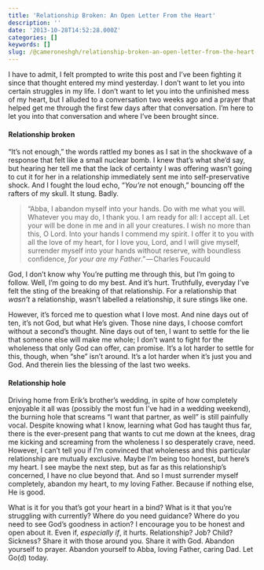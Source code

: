 ```yaml
---
title: 'Relationship Broken: An Open Letter From the Heart'
description: ''
date: '2013-10-28T14:52:28.000Z'
categories: []
keywords: []
slug: /@cameroneshgh/relationship-broken-an-open-letter-from-the-heart-2b603f26714e
---
```


I have to admit, I felt prompted to write this post and I’ve been fighting it since that thought entered my mind yesterday. I don’t want to let you into certain struggles in my life. I don’t want to let you into the unfinished mess of my heart, but I alluded to a conversation two weeks ago and a prayer that helped get me through the first few days after that conversation. I’m here to let you into that conversation and where I’ve been brought since.

#### Relationship broken

“It’s not enough,” the words rattled my bones as I sat in the shockwave of a response that felt like a small nuclear bomb. I knew that’s what she’d say, but hearing her tell me that the lack of certainty I was offering wasn’t going to cut it for her in a relationship immediately sent me into self-preservative shock. And I fought the loud echo, “_You’re_ not enough,” bouncing off the rafters of my skull. It stung. Badly.

> “Abba, I abandon myself into your hands. Do with me what you will. Whatever you may do, I thank you. I am ready for all: I accept all. Let your will be done in me and in all your creatures. I wish no more than this, O Lord. Into your hands I commend my spirit. I offer it to you with all the love of my heart, for I love you, Lord, and I will give myself, surrender myself into your hands without reserve, with boundless confidence, _for your are my Father_.” — Charles Foucauld

God, I don’t know why You’re putting me through this, but I’m going to follow. Well, I’m going to do my best. And it’s hurt. Truthfully, everyday I’ve felt the sting of the breaking of that relationship. For a relationship that _wasn’t_ a relationship, wasn’t labelled a relationship, it sure stings like one.

However, it’s forced me to question what I love most. And nine days out of ten, it’s not God, but what He’s given. Those nine days, I choose comfort without a second’s thought. Nine days out of ten, I want to settle for the lie that someone else will make me whole; I don’t want to fight for the wholeness that only God can offer, can promise. It’s a lot harder to settle for this, though, when “she” isn’t around. It’s a lot harder when it’s just you and God. And therein lies the blessing of the last two weeks.

#### Relationship hole

Driving home from Erik’s brother’s wedding, in spite of how completely enjoyable it all was (possibly the most fun I’ve had in a wedding weekend), the burning hole that screams “I want that partner, as well” is still painfully vocal. Despite knowing what I know, learning what God has taught thus far, there is the ever-present pang that wants to cut me down at the knees, drag me kicking and screaming from the wholeness I so desperately crave, need. However, I can’t tell you if I’m convinced that wholeness and this particular relationship are mutually exclusive. Maybe I’m being too honest, but here’s my heart. I see maybe the next step, but as far as this relationship’s concerned, I have no clue beyond that. And so I must surrender myself completely, abandon my heart, to my loving Father. Because if nothing else, He is good.

What is it for you that’s got your heart in a bind? What is it that you’re struggling with currently? Where do you need guidance? Where do you need to see God’s goodness in action? I encourage you to be honest and open about it. Even if, _especially if_, it hurts. Relationship? Job? Child? Sickness? Share it with those around you. Share it with God. Abandon yourself to prayer. Abandon yourself to Abba, loving Father, caring Dad. Let Go(d) today.